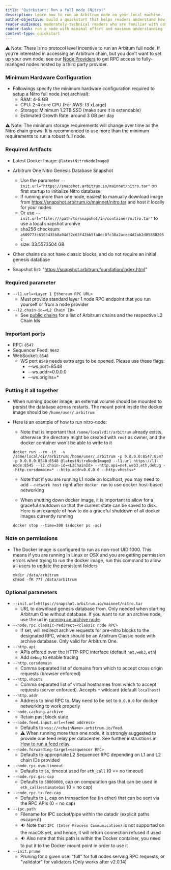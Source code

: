 ```yaml
---
title: "Quickstart: Run a full node (Nitro)"
description: Learn how to run an Arbitrum node on your local machine.
author-objective: build a quickstart that helps readers understand how to run an Arbitrum node, and why they might want to
reader-audience: moderately-technical readers who are familiar with command lines, but not Ethereum / Arbitrum infrastructure
reader-task: run a node with minimal effort and maximum understanding
content-type: quickstart
---
```


⚠️ Note: There is no protocol level incentive to run an Arbitum full node. If you’re interested in accessing an Arbitrum chain, but you don’t want to set up your own node, see our [Node Providers](./node-providers.mdx) to get RPC access to fully-managed nodes hosted by a third party provider.

### Minimum Hardware Configuration

- Followings specify the minimum hardware configuration required to setup a Nitro full node (not archival):
  - RAM: 4-8 GB
  - CPU: 2-4 core CPU (For AWS: t3 xLarge)
  - Storage: Minimum 1.2TB SSD (make sure it is extendable)
  - Estimated Growth Rate: around 3 GB per day

⚠️ Note: The minimum storage requirements will change over time as the Nitro chain grows. It is recommended to use more than the minimum requirements to run a robust full node.

### Required Artifacts

- Latest Docker Image: <code>@latestNitroNodeImage@</code>

- Arbitrum One Nitro Genesis Database Snapshot

  - Use the parameter `--init.url="https://snapshot.arbitrum.io/mainnet/nitro.tar"` on first startup to initialize Nitro database
  - If running more than one node, easiest to manually download image from https://snapshot.arbitrum.io/mainnet/nitro.tar and host it locally for your nodes
  - Or use `--init.url="file:///path/to/snapshot/in/container/nitro.tar"` to use a local snapshot archive
  - sha256 checksum: `a609773c6103435b8a04d32c63f42bb5fa0dc8fc38a2acee4d2ab2d05880205c`
  - size: 33.5573504 GB

- Other chains do not have classic blocks, and do not require an initial genesis database

- Snapshot list: "https://snapshot.arbitrum.foundation/index.html"

### Required parameter

- `--l1.url=<Layer 1 Ethereum RPC URL>`
  - Must provide standard layer 1 node RPC endpoint that you run yourself or from a node provider
- `--l2.chain-id=<L2 Chain ID>`
  - See [public chains](../public-chains.mdx) for a list of Arbitrum chains and the respective L2 Chain Ids

### Important ports

- RPC: `8547`
- Sequencer Feed: `9642`
- WebSocket: `8548`
  - WS port `8548` needs extra args to be opened. Please use these flags:
    - --ws.port=8548
    - --ws.addr=0.0.0.0
    - --ws.origins=\*

### Putting it all together

- When running docker image, an external volume should be mounted to persist the database across restarts. The mount point inside the docker image should be `/home/user/.arbitrum`
- Here is an example of how to run nitro-node:

  - Note that is important that `/some/local/dir/arbitrum` already exists, otherwise the directory might be created with `root` as owner, and the docker container won't be able to write to it

  ```shell
  docker run --rm -it  -v /some/local/dir/arbitrum:/home/user/.arbitrum -p 0.0.0.0:8547:8547 -p 0.0.0.0:8548:8548 @latestNitroNodeImage@ --l1.url https://l1-node:8545 --l2.chain-id=<L2ChainId> --http.api=net,web3,eth,debug --http.corsdomain=* --http.addr=0.0.0.0 --http.vhosts=*
  ```

  - Note that if you are running L1 node on localhost, you may need to add `--network host` right after `docker run` to use docker host-based networking

  - When shutting down docker image, it is important to allow for a graceful shutdown so that the current state can be saved to disk. Here is an example of how to do a graceful shutdown of all docker images currently running

  ```shell
  docker stop --time=300 $(docker ps -aq)
  ```

### Note on permissions

- The Docker image is configured to run as non-root UID 1000. This means if you are running in Linux or OSX and you are getting permission errors when trying to run the docker image, run this command to allow all users to update the persistent folders
  ```shell
  mkdir /data/arbitrum
  chmod -fR 777 /data/arbitrum
  ```

### Optional parameters

- `--init.url=https://snapshot.arbitrum.io/mainnet/nitro.tar`
  - URL to download genesis database from. Only needed when starting Arbitrum One without database. If you want to run an archive node, use the url in [running an archive node](./how-tos/running-an-archive-node.mdx).
- `--node.rpc.classic-redirect=<classic node RPC>`
  - If set, will redirect archive requests for pre-nitro blocks to the designated RPC, which should be an Arbitrum Classic node with archive database. Only valid for Arbitrum One.
- `--http.api`
  - APIs offered over the HTTP-RPC interface (default `net,web3,eth`)
  - Add `debug` to enable tracing
- `--http.corsdomain`
  - Comma separated list of domains from which to accept cross origin requests (browser enforced)
- `--http.vhosts`
  - Comma separated list of virtual hostnames from which to accept requests (server enforced). Accepts `*` wildcard (default `localhost`)
- `--http.addr`
  - Address to bind RPC to. May need to be set to `0.0.0.0` for docker networking to work properly
- `--node.caching.archive`
  - Retain past block state
- `--node.feed.input.url=<feed address>`
  - Defaults to `wss://<chainName>.arbitrum.io/feed`.
  - ⚠️ When running more than one node, it is strongly suggested to provide one feed relay per datacenter. See further instructions in [How to run a feed relay](/node-running/how-tos/running-a-feed-relay.mdx).
- `--node.forwarding-target=<sequencer RPC>`
  - Defaults to appropriate L2 Sequencer RPC depending on L1 and L2 chain IDs provided
- `--node.rpc.evm-timeout`
  - Defaults to `5s`, timeout used for `eth_call` (0 == no timeout)
- `--node.rpc.gas-cap`
  - Defaults to `50000000`, cap on computation gas that can be used in `eth_call`/`estimateGas` (0 = no cap)
- `--node.rpc.tx-fee-cap`
  - Defaults to `1`, cap on transaction fee (in ether) that can be sent via the RPC APIs (0 = no cap)
- `--ipc.path`
  - Filename for IPC socket/pipe within the datadir (explicit paths escape it)
  - 🔉 Note that `IPC (Inter-Process Communication)` is not supported on the macOS yet, and hence, it will return connection refused if used
  - 🔉 Also note that this path is within the Docker container, you need to put it to the Docker mount point in order to use it
- `--init.prune`
  - Pruning for a given use: "full" for full nodes serving RPC requests, or "validator" for validators (Only works after v2.0.14)